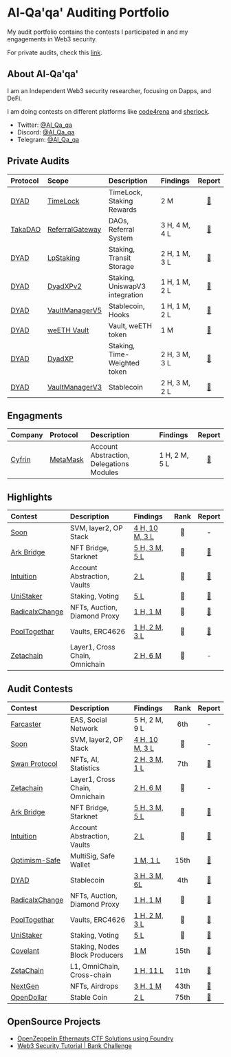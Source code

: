 # Al-Qa'qa' Auditing Portfolio
My audit portfolio contains the contests I participated in and my engagements in Web3 security.

For private audits, check this [link](/ask-for-audit.md).

## About Al-Qa'qa'
I am an Independent Web3 security researcher, focusing on Dapps, and DeFi.

I am doing contests on different platforms like [code4rena](https://code4rena.com/) and [sherlock](https://www.sherlock.xyz/).

- Twitter: [@Al_Qa_qa](https://twitter.com/Al_Qa_qa)
- Discord: [@Al_Qa_qa](https://discord.com/channels/al_qa_qa)
- Telegram: [@Al_Qa_qa](https://t.me/al_qa_qa) 

## Private Audits

|Protocol|Scope|Description|Findings|Report|
|:-------|:----|:----------|:-------|:----:|
|[DYAD](https://www.dyadstable.xyz/)|[TimeLock](https://github.com/DyadStablecoin/contracts/tree/84f8337d024ebf289e102f352fdb14b5fccc9418)|TimeLock, Staking Rewards|2 M|[📄](Solo/Dyad-TimeLock-security-review.pdf)|
|[TakaDAO](https://takadao.io/)|[ReferralGateway](https://github.com/TakafulDAO/takasure.sc/tree/986e61d7e25209e675bf86dbf2edbf871c052247)|DAOs, Referral System|3 H, 4 M, 4 L|[📄](Solo/TakaDAO-referralGateway-security-review.pdf)|
|[DYAD](https://www.dyadstable.xyz/)|[LpStaking](https://github.com/DyadStablecoin/contracts/tree/b76cf79afdb2c68bc4f432597c593ab9a29a65b4)|Staking, Transit Storage|2 H, 1 M, 3 L|[📄](Solo/Dyad-LpStaking-security-review.pdf)|
|[DYAD](https://www.dyadstable.xyz/)|[DyadXPv2](https://github.com/DyadStablecoin/contracts/tree/973cb961198890449e0a80b4be4065dccff0abc0)|Staking, UniswapV3 integration|1 H, 1 M, 2 L| [📄](Solo/DyadXPv2-security-review.pdf)|
|[DYAD](https://www.dyadstable.xyz/)|[VaultManagerV5](https://github.com/DyadStablecoin/contracts/tree/7a7229a83f6e8ffddf2a303a41aa80c70fe44642)|Stablecoin, Hooks|1 H, 1 M, 2 L| [📄](Solo/Dyad-VaultManagerV5-security-review.pdf)|
|[DYAD](https://www.dyadstable.xyz/)|[weETH Vault](https://github.com/DyadStablecoin/contracts/tree/c230ef5b2cb6c3b6e60081f32d78b034a7a410cb)|Vault, weETH token|1 M|[📄](Solo/DYAD-weETH-security-review.pdf)|
|[DYAD](https://www.dyadstable.xyz/)|[DyadXP](https://github.com/DyadStablecoin/contracts/tree/a8245ea3671dfada7bd3845f2862f384a9294066)|Staking, Time-Weighted token|2 H, 3 M, 3 L|[📄](Solo/DyadXP-security-review.pdf)|
|[DYAD](https://www.dyadstable.xyz/)|[VaultManagerV3](https://github.com/DyadStablecoin/contracts/tree/3ddcbcc7616ba6cacef4f381c90bda6b8f2245d4)|Stablecoin|2 H, 3 M, 2 L|[📄](Solo/DYAD-VaultManagerV3-security-review.pdf)|


## Engagments
|Company|Protocol|Description|Findings|Report|
|:------|:-------|:----------|:-------|:----:|
|[Cyfrin](https://www.cyfrin.io/)|[MetaMask](https://metamask.io/)|Account Abstraction, Delegations Modules|1 H, 2 M, 5 L|[📄](engagments/2025-03-18-cyfrin-Metamask-DelegationFramework1-v2.0.pdf)|



## Highlights
|Contest|Description|Findings|Rank|Report|
|:------|:----------|:-------|:--:|:----:|
|[Soon](https://cantina.xyz/competitions/08c2b0b4-8449-4136-82a2-7074ccdfffac/leaderboard)|SVM, layer2, OP Stack|[4 H, 10 M, 3 L](Contests/2024-12-soon.md)|🥇| - |
|[Ark Bridge](https://codehawks.cyfrin.io/c/2024-07-ark-project/results?lt=contest&sc=reward&sj=reward&page=1&t=leaderboard)|NFT Bridge, Starknet|[5 H, 3 M, 5 L](Contests/2024-07-atkBridge.md)|🥇| [📄](https://codehawks.cyfrin.io/c/2024-07-ark-project/results?lt=contest&sc=reward&sj=reward&page=1&t=report)|
|[Intuition](https://app.hats.finance/audit-competitions/intuition-0x538dbadc50cc87b281cd655f1edbc6ebda02a66a/leaderboard)|Account Abstraction, Vaults|[2 L](Contests/2024-06-Intuition.md)|🥇| [📄](https://app.hats.finance/audit-competitions/intuition-0x538dbadc50cc87b281cd655f1edbc6ebda02a66a/submissions)|
|[UniStaker](https://code4rena.com/audits/2024-02-unistaker-infrastructure#top)|Staking, Voting|[5 L](Contests/2024-02-unistaker.md)|🥈| [📄](https://code4rena.com/reports/2024-02-uniswap-foundation)|
|[RadicalxChange](https://audits.sherlock.xyz/contests/191)|NFTs, Auction, Diamond Proxy|[1 H, 1 M](Contests/2024-03-radicalxChange.md)|🥈|[📄](https://audits.sherlock.xyz/contests/191/report)|
|[PoolTogethar](https://code4rena.com/audits/2024-03-pooltogether)|Vaults, ERC4626|[1 H, 2 M, 3 L](Contests/2024-03-poolTogether.md)|🥉️|[📄](https://code4rena.com/reports/2024-03-pooltogether)|
|[Zetachain](https://cantina.xyz/competitions/80a33cf0-ad69-4163-a269-d27756aacb5e/leaderboard)|Layer1, Cross Chain, Omnichain|[2 H, 6 M](Contests/2024-08-zetachain.md)|🥉️| - |

## Audit Contests
|Contest|Description|Findings|Rank|Report|
|:------|:----------|:-------|:--:|:----:|
|[Farcaster](https://cantina.xyz/competitions/f9326d2b-bb99-45a9-88c5-94c54aa1823a/leaderboard)|EAS, Social Network|5 H, 2 M, 9 L|6th| - |
|[Soon](https://cantina.xyz/competitions/08c2b0b4-8449-4136-82a2-7074ccdfffac/leaderboard)|SVM, layer2, OP Stack|[4 H, 10 M, 3 L](Contests/2024-12-soon.md)|🥇| - |
|[Swan Protocol](https://codehawks.cyfrin.io/c/2024-07-ark-project/results?lt=contest&sc=reward&sj=reward&page=1&t=leaderboard)|NFTs, AI, Statistics|[2 H, 3 M, 1 L](/Contests/2024-10-swan.md)|7th| [📄](https://codehawks.cyfrin.io/c/2024-10-swan-dria/results?t=report&lt=contest&sc=reward&sj=reward&page=1)|
|[Zetachain](https://cantina.xyz/competitions/80a33cf0-ad69-4163-a269-d27756aacb5e/leaderboard)|Layer1, Cross Chain, Omnichain|[2 H, 6 M](Contests/2024-08-zetachain.md)|🥉️| - |
|[Ark Bridge](https://codehawks.cyfrin.io/c/2024-07-ark-project/results?lt=contest&sc=reward&sj=reward&page=1&t=leaderboard)|NFT Bridge, Starknet|[5 H, 3 M, 5 L](Contests/2024-07-atkBridge.md)|🥇| [📄](https://codehawks.cyfrin.io/c/2024-07-ark-project/results?lt=contest&sc=reward&sj=reward&page=1&t=report)|
|[Intuition](https://app.hats.finance/audit-competitions/intuition-0x538dbadc50cc87b281cd655f1edbc6ebda02a66a/leaderboard)|Account Abstraction, Vaults|[2 L](Contests/2024-06-Intuition.md)|🥇| [📄](https://app.hats.finance/audit-competitions/intuition-0x538dbadc50cc87b281cd655f1edbc6ebda02a66a/submissions)|
|[Optimism-Safe](https://cantina.xyz/leaderboard/d47f8096-8858-437d-a9f5-2fe85ac9b95e)|MultiSig, Safe Wallet|[1 M, 1 L](Contests/2024-05-optimism-safe.md)|15th|[📄](https://cantina.xyz/portfolio/1b6a9e55-49a8-46e9-8272-a849fd60fcc4)|
|[DYAD](https://code4rena.com/audits/2024-04-dyad#top)|Stablecoin|[3 H, 3 M, 6L](Contests/2024-04-dyad.md)|4th|[📄](https://code4rena.com/reports/2024-04-dyad)|
|[RadicalxChange](https://audits.sherlock.xyz/contests/191)|NFTs, Auction, Diamond Proxy|[1 H, 1 M](Contests/2024-03-radicalxChange.md)|🥈|[📄](https://audits.sherlock.xyz/contests/191/report)|
|[PoolTogethar](https://code4rena.com/audits/2024-03-pooltogether)|Vaults, ERC4626|[1 H, 2 M, 3 L](Contests/2024-03-poolTogether.md)|🥉️|[📄](https://code4rena.com/reports/2024-03-pooltogether)|
|[UniStaker](https://code4rena.com/audits/2024-02-unistaker-infrastructure#top)|Staking, Voting|[5 L](Contests/2024-02-unistaker.md)|🥈| [📄](https://code4rena.com/reports/2024-02-uniswap-foundation)|
|[Covelant](https://audits.sherlock.xyz/contests/127)|Staking, Nodes Block Producers|[1 M](Contests/2024-01-covalent.md)|15th|[📄](https://audits.sherlock.xyz/contests/127/report)|
|[ZetaChain](https://code4rena.com/audits/2023-11-zetachain#top)|L1, OmniChain, Cross-chain|[1 H, 11 L](Contests/2023-11-zetachain.md)|11th| [📄](https://code4rena.com/reports/2023-11-zetachain) |
|[NextGen](https://code4rena.com/audits/2023-10-nextgen#top)|NFTs, Airdrops|[3 H, 1 M](Contests/2023-10-nextgen.md)|43th|[📄](https://code4rena.com/reports/2023-10-nextgen)|
|[OpenDollar](https://code4rena.com/audits/2023-10-open-dollar#top)|Stable Coin|[2 L](Contests/2023-10-opendollar.md)|75th|[📄](https://code4rena.com/reports/2023-10-opendollar)|


## OpenSource Projects

- [OpenZeppelin Ethernauts CTF Solutions using Foundry](https://github.com/Al-Qa-qa/ethernaut-solutions-foundry)
- [Web3 Security Tutorial | Bank Challenge](https://github.com/Al-Qa-qa/bank-web3-security-tutorial)
